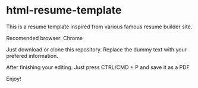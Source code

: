 # html-resume-template
This is a resume template inspired from various famous resume builder site.

Recomended browser: Chrome 

Just download or clone this repository. Replace the dummy text with your prefered information. 

After finishing your editing. Just press CTRL/CMD + P and save it as a PDF 


Enjoy! 
